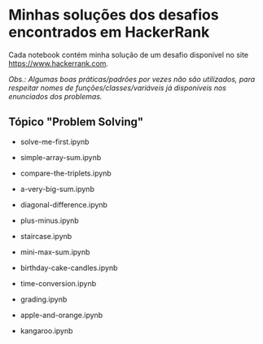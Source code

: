 # Minhas soluções dos desafios encontrados em HackerRank

Cada notebook contém minha solução de um desafio disponível no site https://www.hackerrank.com.

_Obs.: Algumas boas práticas/padrões por vezes não são utilizados, para respeitar nomes de funções/classes/variáveis já disponíveis nos enunciados dos problemas._

## Tópico "Problem Solving"

* solve-me-first.ipynb

* simple-array-sum.ipynb

* compare-the-triplets.ipynb

* a-very-big-sum.ipynb

* diagonal-difference.ipynb

* plus-minus.ipynb

* staircase.ipynb

* mini-max-sum.ipynb

* birthday-cake-candles.ipynb

* time-conversion.ipynb

* grading.ipynb

* apple-and-orange.ipynb

* kangaroo.ipynb
